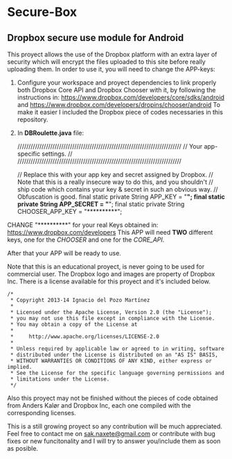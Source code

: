 Secure-Box
==========

Dropbox secure use module for Android
--------------------------------------

This proyect allows the use of the Dropbox platform with an extra layer of security which will encrypt the files uploaded to this site before really uploading them. In order to use it, you will need to change the APP-keys:

1. Configure your workspace and proyect dependencies to link properly both Dropbox Core API and Dropbox Chooser with it, by following the instructions in: https://www.dropbox.com/developers/core/sdks/android and
https://www.dropbox.com/developers/dropins/chooser/android To make it easier I included the Dropbox piece of codes necessaries in this repository.

2. In **DBRoulette.java** file:

    ///////////////////////////////////////////////////////////////////////////
    //                      Your app-specific settings.                      //
    ///////////////////////////////////////////////////////////////////////////

    // Replace this with your app key and secret assigned by Dropbox.
    // Note that this is a really insecure way to do this, and you shouldn't
    // ship code which contains your key & secret in such an obvious way.
    // Obfuscation is good.
    final static private String APP_KEY = "**********";
    final static private String APP_SECRET = "**********";
    final static private String CHOOSER_APP_KEY = "**********";
    
CHANGE "**********" for your real Keys obtained in: https://www.dropbox.com/developers
This APP will need **TWO** different keys, one for the *CHOOSER* and one for the *CORE_API*.

After that your APP will be ready to use.

Note that this is an educational proyect, is never going to be used for commercial user. The Dropbox logo and images are property of Dropbox Inc. There is a license available for this proyect and it's included below.

    /*
     * Copyright 2013-14 Ignacio del Pozo Martínez
     *
     * Licensed under the Apache License, Version 2.0 (the "License");
     * you may not use this file except in compliance with the License.
     * You may obtain a copy of the License at
     *
     *     http://www.apache.org/licenses/LICENSE-2.0
     *
     * Unless required by applicable law or agreed to in writing, software
     * distributed under the License is distributed on an "AS IS" BASIS,
     * WITHOUT WARRANTIES OR CONDITIONS OF ANY KIND, either express or implied.
     * See the License for the specific language governing permissions and
     * limitations under the License.
     */
     
Also this proyect may not be finished without the pieces of code obtained from Anders Kalør and Dropbox Inc, each one
compiled with the corresponding licenses.

This is a still growing proyect so any contribution will be much appreciated. Feel free to contact me on
sak.naxete@gmail.com or contribute with bug fixes or new funcitonality and I will try to answer you/include them as
soon as posible.
